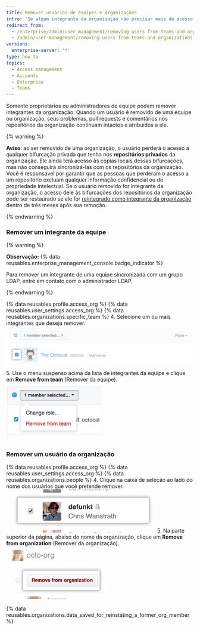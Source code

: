 ```yaml
---
title: Remover usuários de equipes e organizações
intro: 'Se algum integrante da organização não precisar mais de acesso a determinados repositórios, você poderá removê-lo da equipe que concede esse acesso. Se um integrante não precisar mais acessar os repositórios pertencentes à organização, você poderá removê-lo da organização.'
redirect_from:
  - /enterprise/admin/user-management/removing-users-from-teams-and-organizations
  - /admin/user-management/removing-users-from-teams-and-organizations
versions:
  enterprise-server: '*'
type: how_to
topics:
  - Access management
  - Accounts
  - Enterprise
  - Teams
---
```


Somente proprietários ou administradores de equipe podem remover integrantes da organização. Quando um usuário é removido de uma equipe ou organização, seus problemas, pull requests e comentários nos repositórios da organização continuam intactos e atribuídos a ele.

{% warning %}

**Aviso**: ao ser removido de uma organização, o usuário perderá o acesso a qualquer bifurcação privada que tenha nos **repositórios privados** da organização. Ele ainda terá acesso às cópias locais dessas bifurcações, mas não conseguirá sincronizá-las com os repositórios da organização. Você é responsável por garantir que as pessoas que perderam o acesso a um repositório excluam qualquer informação confidencial ou de propriedade intelectual. Se o usuário removido for integrante da organização, o acesso dele às bifurcações dos repositórios da organização pode ser restaurado se ele for [reintegrado como integrante da organização](/articles/reinstating-a-former-member-of-your-organization) dentro de três meses após sua remoção.

{% endwarning %}

### Remover um integrante da equipe

{% warning %}

**Observação:** {% data reusables.enterprise_management_console.badge_indicator %}

Para remover um integrante de uma equipe sincronizada com um grupo LDAP, entre em contato com o administrador LDAP.

{% endwarning %}

{% data reusables.profile.access_org %}
{% data reusables.user_settings.access_org %}
{% data reusables.organizations.specific_team %}
4. Selecione um ou mais integrantes que deseja remover. ![Caixa de seleção ao lado de integrante de organização](/assets/images/help/teams/team-member-check-box.png)
5. Use o menu suspenso acima da lista de integrantes da equipe e clique em **Remove from team** (Remover da equipe). ![Menu suspenso com opção change role (alterar função)](/assets/images/help/teams/bulk-edit-drop-down.png)

### Remover um usuário da organização

{% data reusables.profile.access_org %}
{% data reusables.user_settings.access_org %}
{% data reusables.organizations.people %}
4. Clique na caixa de seleção ao lado do nome dos usuários que você pretende remover.![Caixa de seleção Remove user (Remover usuário)](/assets/images/help/organizations/Organization-remove-user.png)
5. Na parte superior da página, abaixo do nome da organização, clique em **Remove from organization** (Remover da organização). ![Botão Remove from organization (Remover da organização)](/assets/images/help/organizations/Organization-remove-from-organization-button.png)

{% data reusables.organizations.data_saved_for_reinstating_a_former_org_member %}
